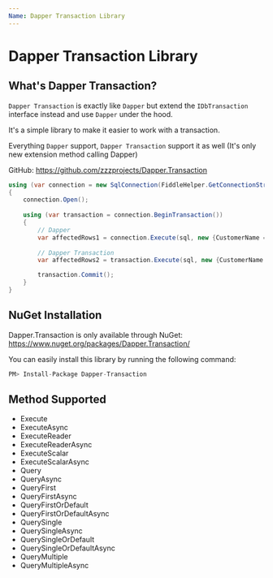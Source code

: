 ```yaml
---
Name: Dapper Transaction Library
---
```


# Dapper Transaction Library

## What's Dapper Transaction?

`Dapper Transaction` is exactly like `Dapper` but extend the `IDbTransaction` interface instead and use `Dapper` under the hood.

It's a simple library to make it easier to work with a transaction.

Everything `Dapper` support, `Dapper Transaction` support it as well (It's only new extension method calling Dapper)

GitHub: https://github.com/zzzprojects/Dapper.Transaction

```csharp
using (var connection = new SqlConnection(FiddleHelper.GetConnectionStringSqlServerW3Schools()))
{
	connection.Open();
	
	using (var transaction = connection.BeginTransaction())
	{
		// Dapper
		var affectedRows1 = connection.Execute(sql, new {CustomerName = "Mark"}, transaction: transaction);
		
		// Dapper Transaction
		var affectedRows2 = transaction.Execute(sql, new {CustomerName = "Mark"});

		transaction.Commit();
	}
}
```

## NuGet Installation
Dapper.Transaction is only available through NuGet: <a href="https://www.nuget.org/packages/Dapper.Transaction/" target="_blank">https://www.nuget.org/packages/Dapper.Transaction/</a>

You can easily install this library by running the following command:

```csharp
PM> Install-Package Dapper-Transaction 
```

## Method Supported

- Execute
- ExecuteAsync
- ExecuteReader
- ExecuteReaderAsync
- ExecuteScalar
- ExecuteScalarAsync
- Query
- QueryAsync
- QueryFirst
- QueryFirstAsync
- QueryFirstOrDefault
- QueryFirstOrDefaultAsync
- QuerySingle
- QuerySingleAsync
- QuerySingleOrDefault
- QuerySingleOrDefaultAsync
- QueryMultiple
- QueryMultipleAsync